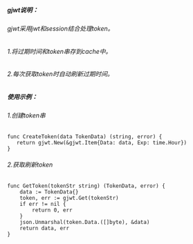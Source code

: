 ##### gjwt说明：

###### gjwt采用jwt和session结合处理token。

###### 1.将过期时间和token串存到cache中。

###### 2.每次获取token时自动刷新过期时间。



##### 使用示例：

###### 1.创建token串

```
func CreateToken(data TokenData) (string, error) {
   return gjwt.New(&gjwt.Item{Data: data, Exp: time.Hour})
}
```


###### 2.获取刷新token

```
func GetToken(tokenStr string) (TokenData, error) {
	data := TokenData{}
	token, err := gjwt.Get(tokenStr)
	if err != nil {
		return 0, err
	}
	json.Unmarshal(token.Data.([]byte), &data)
	return data, err
}
```

